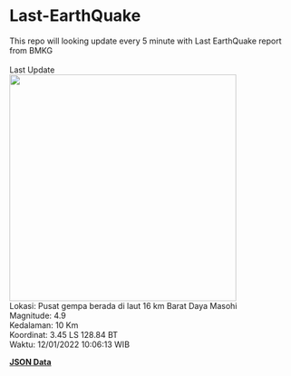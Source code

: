 # Last-EarthQuake
This repo will looking update every 5 minute with Last EarthQuake report from BMKG
<br>
<br>
Last Update
<br>
<img src="https://ews.bmkg.go.id/TEWS/data/20220112100613.mmi.jpg" width="400"/>
<br>
Lokasi: Pusat gempa berada di laut 16 km Barat Daya Masohi <br>
Magnitude: 4.9 <br>
Kedalaman: 10 Km <br>
Koordinat: 3.45 LS 128.84 BT <br>
Waktu: 12/01/2022 10:06:13 WIB <br>

<a href="./data/data.json">**JSON Data**</a>
